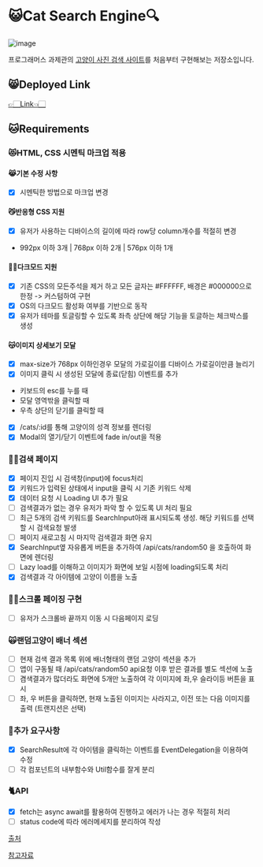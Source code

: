 # 😺Cat Search Engine🔍

![image](https://user-images.githubusercontent.com/67324487/201721417-8b7a28a2-46f8-4cc6-93d4-35f9b52f3207.png)

프로그래머스 과제관의 [고양이 사진 검색 사이트](https://school.programmers.co.kr/skill_check_assignments/4)를 처음부터 구현해보는 저장소입니다.

## 😸Deployed Link
[👉🏻Link👈🏻](https://cat-search-engine.netlify.app)


## 🐱Requirements

### 😻HTML, CSS 시멘틱 마크업 적용

#### 😹기본 수정 사항
- [x] 시멘틱한 방법으로 마크업 변경

#### 😼반응형 CSS 지원
- [x] 유저가 사용하는 디바이스의 길이에 따라 row당 column개수를 적절히 변경
- 992px 이하 3개 |	768px 이하 2개	| 576px 이하 1개

#### 🐱‍👤다크모드 지원
- [x] 기존 CSS의 모든주석을 제거 하고 모든 글자는 #FFFFFF, 배경은 #000000으로 한정 -> 커스텀하여 구현
- [x] OS의 다크모드 활성화 여부를 기반으로 동작
- [x] 유저가 테마를 토글링할 수 있도록 좌측 상단에 해당 기능을 토글하는 체크박스를 생성

#### 😽이미지 상세보기 모달
- [x] max-size가 768px 이하인경우 모달의 가로길이를 디바이스 가로길이만큼 늘리기
- [x] 이미지 클릭 시 생성된 모달에 종료(닫힘) 이벤트를 추가
- 키보드의 esc를 누를 때
- 모달 영역밖을 클릭할 때
- 우측 상단의 닫기를 클릭할 때
- [x] /cats/:id를 통해 고양이의 성격 정보를 렌더링
- [x] Modal의 열기/닫기 이벤트에 fade in/out을 적용

### 🐱‍💻검색 페이지
- [x] 페이지 진입 시 검색창(input)에 focus처리
- [x] 키워드가 입력된 상태에서 input을 클릭 시 기존 키워드 삭제
- [x] 데이터 요청 시 Loading UI 추가 필요
- [ ] 검색결과가 없는 경우 유저가 파악 할 수 있도록 UI 처리 필요
- [ ] 최근 5개의 검색 키워드를 SearchInput아래 표시되도록 생성. 해당 키워드를 선택할 시 검색요청 발생
- [ ] 페이지 새로고침 시 마지막 검색결과 화면 유지
- [x] SearchInput옆 자유롭게 버튼을 추가하여 /api/cats/random50 을 호출하여 화면에 렌더링
- [ ] Lazy load를 이해하고 이미지가 화면에 보일 시점에 loading되도록 처리
- [x] 검색결과 각 아이템에 고양이 이름을 노출

### 🐱‍🏍스크롤 페이징 구현
- [ ] 유저가 스크롤바 끝까지 이동 시 다음페이지 로딩

### 🙀랜덤고양이 배너 섹션
- [ ] 현재 검색 결과 목록 위에 배너형태의 랜덤 고양이 섹션을 추가
- [ ] 앱이 구동될 때 /api/cats/random50 api요청 이후 받은 결과를 별도 섹션에 노출
- [ ] 겸색결과가 많더라도 화면에 5개만 노출하여 각 이미지에 좌,우 슬라이등 버튼을 표시
- [ ] 좌, 우 버튼을 클릭하면, 현재 노출된 이미지는 사라지고, 이전 또는 다음 이미지를 출력 (트랜지션은 선택)

### 🦁추가 요구사항
- [x] SearchResult에 각 아이템을 클릭하는 이벤트를 EventDelegation을 이용하여 수정
- [ ] 각 컴포넌트의 내부함수와 Util함수를 잘게 분리

### 🐈API
- [x] fetch는 async await를 활용하여 진행하고 에러가 나는 경우 적절히 처리
- [ ] status code에 따라 에러메세지를 분리하여 작성

[출처](https://velog.io/@z6su3/%ED%94%84%EB%A1%9C%EA%B7%B8%EB%9E%98%EB%A8%B8%EC%8A%A4-%EA%B3%A0%EC%96%91%EC%9D%B4-%EC%82%AC%EC%A7%84-%EA%B2%80%EC%83%89-%EC%82%AC%EC%9D%B4%ED%8A%B8-%EB%B6%84%EC%84%9D-%EC%83%81%EC%84%B8)

[참고자료](https://github.com/woohyeonjo/ilovecat-javascript)
